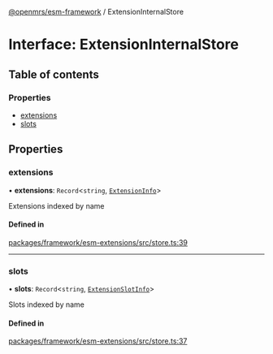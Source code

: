 [@openmrs/esm-framework](../API.md) / ExtensionInternalStore

# Interface: ExtensionInternalStore

## Table of contents

### Properties

- [extensions](ExtensionInternalStore.md#extensions)
- [slots](ExtensionInternalStore.md#slots)

## Properties

### extensions

• **extensions**: `Record`<`string`, [`ExtensionInfo`](ExtensionInfo.md)\>

Extensions indexed by name

#### Defined in

[packages/framework/esm-extensions/src/store.ts:39](https://github.com/nanfuka/openmrs-esm-core/blob/master/packages/framework/esm-extensions/src/store.ts#L39)

___

### slots

• **slots**: `Record`<`string`, [`ExtensionSlotInfo`](ExtensionSlotInfo.md)\>

Slots indexed by name

#### Defined in

[packages/framework/esm-extensions/src/store.ts:37](https://github.com/nanfuka/openmrs-esm-core/blob/master/packages/framework/esm-extensions/src/store.ts#L37)
